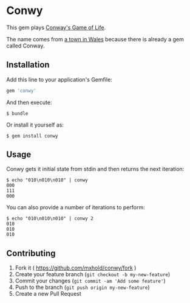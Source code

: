 # Conwy

This gem plays [Conway's Game of
Life](https://en.wikipedia.org/wiki/Conway's_Game_of_Life).

The name comes from [a town in Wales](https://en.wikipedia.org/wiki/Conwy)
because there is already a gem called Conway.

## Installation

Add this line to your application's Gemfile:

```ruby
gem 'conwy'
```

And then execute:

    $ bundle

Or install it yourself as:

    $ gem install conwy

## Usage

Conwy gets it initial state from stdin and then returns the next iteration:

```
$ echo "010\n010\n010" | conwy
000
111
000
```

You can also provide a number of iterations to perform:

```
$ echo "010\n010\n010" | conwy 2
010
010
010
```

## Contributing

1. Fork it ( https://github.com/mxhold/conwy/fork )
2. Create your feature branch (`git checkout -b my-new-feature`)
3. Commit your changes (`git commit -am 'Add some feature'`)
4. Push to the branch (`git push origin my-new-feature`)
5. Create a new Pull Request
